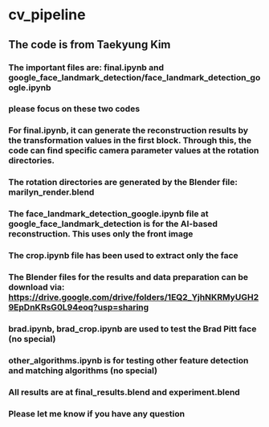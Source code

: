 # cv_pipeline

## The code is from Taekyung Kim

### The important files are: final.ipynb and google_face_landmark_detection/face_landmark_detection_google.ipynb

### please focus on these two codes

### For final.ipynb, it can generate the reconstruction results by the transformation values in the first block. Through this, the code can find specific camera parameter values at the rotation directories.

### The rotation directories are generated by the Blender file: marilyn_render.blend

### The face_landmark_detection_google.ipynb file at google_face_landmark_detection is for the AI-based reconstruction. This uses only the front image

### The crop.ipynb file has been used to extract only the face

### The Blender files for the results and data preparation can be download via: https://drive.google.com/drive/folders/1EQ2_YjhNKRMyUGH29EpDnKRsG0L94eoq?usp=sharing

### brad.ipynb, brad_crop.ipynb are used to test the Brad Pitt face (no special)

### other_algorithms.ipynb is for testing other feature detection and matching algorithms (no special)

### All results are at final_results.blend and experiment.blend

### Please let me know if you have any question
